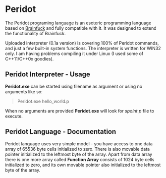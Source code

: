 Peridot
=======

The Peridot programing language is an esoteric programming language based on [Brainfuck](http://en.wikipedia.org/wiki/Brainfuck) and fully compatible with it.
It was designed to extend the functionality of Brainfuck.

Uploaded interpreter (0.1a version) is covering 100% of Peridot commands, and just a few built-in system functions. The interpreter is written for WIN32 only. I am having problems compiling it under Linux (I used some of C++11/C++0x goodies).

Peridot Interpreter - Usage
---------------------------

**Peridot.exe** can be started using filename as argument or using no arguments like so:

> Peridot.exe hello_world.p

When no arguments are provided **Peridot.exe** will look for *spoint.p* file to execute.

Peridot Language - Documentation
--------------------------------

Peridot language uses very simple model - you have access to one data array of 65536 byte cells initialized to zero. There is also movable data pointer initialized to the leftmost byte of the array.
Apart from data array there is one more array called **Function Array** consists of 1024 byte cells initialized to zero, and its own movable pointer also initialized to the leftmost byte of the array.
